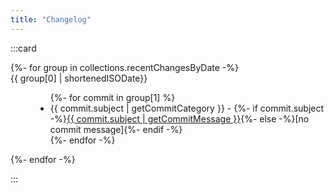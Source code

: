 ```yaml
---
title: "Changelog"
---
```


:::card
<dl class="changelog">
{%- for group in collections.recentChangesByDate -%}
  <dt>{{ group[0] | shortenedISODate}}</dt>
  <dd>
    <ul>
      {%- for commit in group[1] %}
      <li data-date-rel="{{ commit.committerDateRel }}" data-date="{{ commit.committerDate }}" data-commit="{{ commit.hash }}" data-category="{{ commit.subject | getCommitCategory }}"><span class="inline-card" data-category="{{ commit.subject | getCommitCategory }}">{{ commit.subject | getCommitCategory }}</span> - {%- if commit.subject -%}<a aria-label="View commit on Github" class="no-style" href="https://github.com/{{ site.githubUsername }}/{{ site.githubRepo }}/commit/{{ commit.hash }}">{{ commit.subject | getCommitMessage }}</a>{%- else -%}[no commit message]{%- endif -%}
        </li>
      {%- endfor -%}
    </ul>
  </dd>
{%- endfor -%}
</dl>
:::